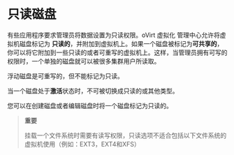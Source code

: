 # 只读磁盘

有些应用程序要求管理员将数据设置为只读权限。oVirt 虚拟化
管理中心允许将虚拟机磁盘标记为
**只读的**，并附加到虚拟机上。如果一个磁盘被标记为**可共享的**，你可以将它附加到一些只读的或者可重写的虚拟机上。这样，当管理员拥有可写的权限时，一个单独的磁盘就可以被很多集群用户所读取。

浮动磁盘是可重写的，但不能标记为只读。

当一个磁盘处于**激活**状态时，不可被切换成只读的或其他类型。

您可以在创建磁盘或者编辑磁盘时将一个磁盘标记为只读的。

> **重要**
>
> 挂载一个文件系统时需要有读写权限，只读选项不适合包括以下文件系统的虚拟机使用（例如：EXT3，EXT4和XFS）

